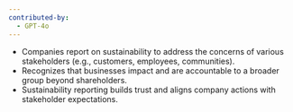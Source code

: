 ```yaml
---
contributed-by:
  - GPT-4o
---
```

- Companies report on sustainability to address the concerns of various stakeholders (e.g., customers, employees, communities).
- Recognizes that businesses impact and are accountable to a broader group beyond shareholders.
- Sustainability reporting builds trust and aligns company actions with stakeholder expectations.
